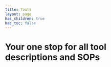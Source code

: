 ```yaml
---
title: Tools
layout: page
has_children: true
has_toc: false
---
```


# Your one stop for all tool descriptions and SOPs